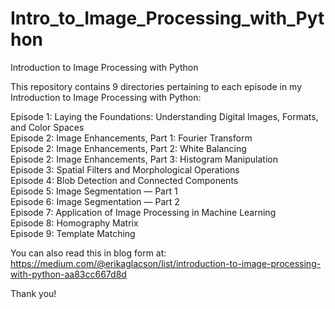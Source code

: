 # Intro_to_Image_Processing_with_Python
Introduction to Image Processing with Python

This repository contains 9 directories pertaining to each episode in my Introduction to Image Processing with Python:

Episode 1: Laying the Foundations: Understanding Digital Images, Formats, and Color Spaces <br>
Episode 2: Image Enhancements, Part 1: Fourier Transform <br>
Episode 2: Image Enhancements, Part 2: White Balancing <br>
Episode 2: Image Enhancements, Part 3: Histogram Manipulation <br>
Episode 3: Spatial Filters and Morphological Operations <br>
Episode 4: Blob Detection and Connected Components <br>
Episode 5: Image Segmentation — Part 1 <br> 
Episode 6: Image Segmentation — Part 2 <br>
Episode 7: Application of Image Processing in Machine Learning <br>
Episode 8: Homography Matrix <br>
Episode 9: Template Matching <br>

You can also read this in blog form at: https://medium.com/@erikaglacson/list/introduction-to-image-processing-with-python-aa83cc667d8d

Thank you!
